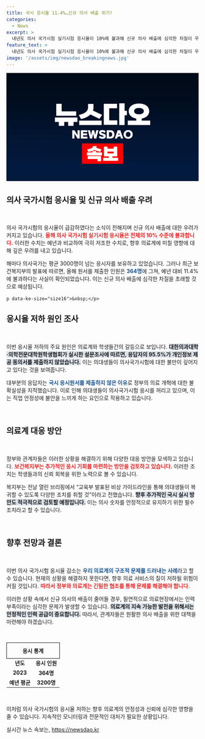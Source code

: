 ```yaml
---
title: 국시 응시율 11.4%…신규 의사 배출 위기!
categories:
  - News
excerpt: >
  내년도 의사 국가시험 실기시험 응시율이 10%에 불과해 신규 의사 배출에 심각한 차질이 우려되고 있다. 교육부와 보건복지부의 대책은 과연 효과를 볼 수 있을까? 클릭해 자세한 소식을 확인해보세요!
feature_text: >
  내년도 의사 국가시험 실기시험 응시율이 10%에 불과해 신규 의사 배출에 심각한 차질이 우려되고 있다. 교육부와 보건복지부의 대책은 과연 효과를 볼 수 있을까? 클릭해 자세한 소식을 확인해보세요!
image: '/assets/img/newsdao_breakingnews.jpg'
---
```


<p><img src="/assets/img/newsdao_breakingnews.jpg" alt="flaretime 속보" /></p>

<h2 data-ke-size="size26">의사 국가시험 응시율 및 신규 의사 배출 우려</h2>

<p data-ke-size="size16">&nbsp;</p>

<p>의사 국가시험의 응시율이 급감하였다는 소식이 전해지며 신규 의사 배출에 대한 우려가 커지고 있습니다. <b><span style="color: #ee2323;">올해 의사 국가시험 실기시험 응시율은 전체의 10% 수준에 불과합니다.</span></b> 이러한 수치는 예년과 비교하여 극히 저조한 수치로, 향후 의료계에 미칠 영향에 대해 깊은 우려를 내고 있습니다.</p>

<p>해마다 의사국가는 평균 3000명이 넘는 응시자를 보유하고 있었습니다. 그러나 최근 보건복지부의 발표에 따르면, 올해 원서를 제출한 인원은 <b><span style="color: #1a5490;">364명</span></b>에 그쳐, 예년 대비 11.4%에 불과하다는 사실이 확인되었습니다. 이는 신규 의사 배출에 심각한 차질을 초래할 것으로 예상됩니다.</p>

<pre><code>p data-ke-size="size16"&gt;&amp;nbsp;&lt;/p&gt;
</code></pre>

<h2 data-ke-size="size26">응시율 저하 원인 조사</h2>

<p data-ke-size="size16">&nbsp;</p>

<p>이번 응시율 저하의 주요 원인은 의료계와 학생들간의 갈등으로 보입니다. <b><span style="background-color: #21538527;">대한의과대학·의학전문대학원학생협회가 실시한 설문조사에 따르면, 응답자의 95.5%가 개인정보 제공 동의서를 제출하지 않았습니다.</span></b> 이는 의대생들이 의사국가시험에 대한 불만이 깊어지고 있다는 것을 보여줍니다. </p>

<p>대부분의 응답자는 <b><span style="color: #1a5490;">국시 응시원서를 제출하지 않은 이유</span></b>로 정부의 의료 개혁에 대한 불확실성을 지적했습니다. 이로 인해 의대생들이 의사국가시험 응시를 꺼리고 있으며, 이는 직업 안정성에 불안을 느끼게 하는 요인으로 작용하고 있습니다.</p>

<p data-ke-size="size16">&nbsp;</p>

<h2 data-ke-size="size26">의료계 대응 방안</h2>

<p data-ke-size="size16">&nbsp;</p>

<p>정부와 관계자들은 이러한 상황을 해결하기 위해 다양한 대응 방안을 모색하고 있습니다. <b><span style="color: #ee2323;">보건복지부는 추가적인 응시 기회를 마련하는 방안을 검토하고 있습니다.</span></b> 이러한 조치는 학생들과의 신뢰 회복을 위한 노력으로 볼 수 있습니다.</p>

<p>복지부는 전날 열린 브리핑에서 “교육부 발표된 비상 가이드라인을 통해 의대생들이 복귀할 수 있도록 다양한 조치를 취할 것”이라고 전했습니다. <b><span style="background-color: #21538527;">향후 추가적인 국시 실시 방안도 적극적으로 검토할 예정입니다.</span></b> 이는 의사 숫자를 안정적으로 유지하기 위한 필수 조치라고 할 수 있습니다.</p>

<p data-ke-size="size16">&nbsp;</p>

<h2 data-ke-size="size26">향후 전망과 결론</h2>

<p data-ke-size="size16">&nbsp;</p>

<p>이번 의사 국가시험 응시율 감소는 <b><span style="color: #1a5490;">우리 의료계의 구조적 문제를 드러내는 사례</span></b>라고 할 수 있습니다. 현재의 상황을 해결하지 못한다면, 향후 의료 서비스의 질이 저하될 위험이 커질 것입니다. <b><span style="color: #ee2323;">따라서 정부와 의료계는 긴밀한 협조를 통해 문제를 해결해야 합니다.</span></b> </p>

<p>이러한 상황 속에서 신규 의사의 배출이 줄어들 경우, 필연적으로 의료현장에서는 인력 부족이라는 심각한 문제가 발생할 수 있습니다. <b><span style="background-color: #21538527;">의료계의 지속 가능한 발전을 위해서는 안정적인 인력 공급이 중요합니다.</span></b> 따라서, 관계자들은 원활한 의사 배출을 위한 대책을 마련해야 하겠습니다.</p>

<p data-ke-size="size16">&nbsp;</p>

<table style="width:100%; border-collapse:collapse;">
    <tr>
        <th style="text-align:center; border:1px solid #000; padding:10px;" colspan="2"><b>응시 통계</b></th>
    </tr>
    <tr>
        <td style="text-align:center; height: 17px;"><b>년도</b></td>
        <td style="text-align:center; height: 17px;"><b>응시 인원</b></td>
    </tr>
    <tr>
        <td style="text-align:center; height: 17px;"><b>2023</b></td>
        <td style="text-align:center; height: 17px;"><b>364명</b></td>
    </tr>
    <tr>
        <td style="text-align:center; height: 17px;"><b>예년 평균</b></td>
        <td style="text-align:center; height: 17px;"><b>3200명</b></td>
    </tr>
</table>

<p data-ke-size="size16">&nbsp;</p> 

<p>이처럼 의사 국가시험의 응시율 저하는 향후 의료계의 안정성과 신뢰에 심각한 영향을 줄 수 있습니다. 지속적인 모니터링과 전문적인 대처가 필요한 상황입니다.</p>
실시간 뉴스 속보는, <a href="https://newsdao.kr" rel="dofollow">https://newsdao.kr</a>


